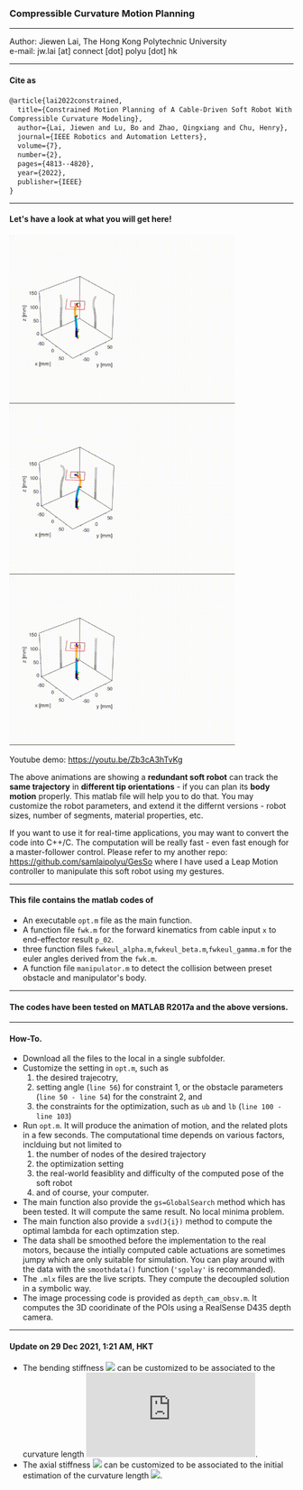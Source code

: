 ### Compressible Curvature Motion Planning

<hr>
Author: Jiewen Lai, The Hong Kong Polytechnic University<br>
e-mail: jw.lai [at] connect [dot] polyu [dot] hk
<hr>

#### Cite as
```
@article{lai2022constrained,
  title={Constrained Motion Planning of A Cable-Driven Soft Robot With Compressible Curvature Modeling},
  author={Lai, Jiewen and Lu, Bo and Zhao, Qingxiang and Chu, Henry},
  journal={IEEE Robotics and Automation Letters},
  volume={7},
  number={2},
  pages={4813--4820},
  year={2022},
  publisher={IEEE}
}
```

<hr>


#### Let's have a look at what you will get here!


<img src="/img/gif1.gif" alt="drawing" width="400"/><img src="/img/gif2.gif" alt="drawing" width="400"/><img src="/img/gif3.gif" alt="drawing" width="400"/>

Youtube demo: https://youtu.be/Zb3cA3hTvKg

The above animations are showing a **redundant soft robot** can track the **same trajectory** in **different tip orientations** - if you can plan its **body motion** properly. This matlab file will help you to do that. You may customize the robot parameters, and extend it the differnt versions - robot sizes, number of segments, material properties, etc.

If you want to use it for real-time applications, you may want to convert the code into C++/C. The computation will be really fast - even fast enough for a master-follower control. Please refer to my another repo: https://github.com/samlaipolyu/GesSo where I have used a Leap Motion controller to manipulate this soft robot using my gestures.

<hr>

#### This file contains the matlab codes of
 - An executable `opt.m` file as the main function.
 - A function file `fwk.m` for the forward kinematics from cable input `x` to end-effector result `p_02`.
 - three function files `fwkeul_alpha.m`,`fwkeul_beta.m`,`fwkeul_gamma.m` for the euler angles derived from the `fwk.m`.
 - A function file `manipulator.m` to detect the collision between preset obstacle and manipulator's body.

<hr>

#### The codes have been tested on MATLAB R2017a and the above versions.

<hr>

#### How-To.

- Download all the files to the local in a single subfolder.
- Customize the setting in `opt.m`, such as 
  1. the desired trajecotry,
  2. setting angle (`line 56`) for constraint 1, or the obstacle parameters (`line 50 - line 54`) for the constraint 2, and
  3. the constraints for the optimization, such as `ub` and `lb` (`line 100 - line 103`)
- Run `opt.m`. It will produce the animation of motion, and the related plots in a few seconds. The computational time depends on various factors, inclduing but not limited to 
  1. the number of nodes of the desired trajectory
  2. the optimization setting
  3. the real-world feasiblity and difficulty of the computed pose of the soft robot
  4. and of course, your computer.
- The main function also provide the `gs=GlobalSearch` method which has been tested. It will compute the same result. No local minima problem.
- The main function also provide a `svd(J{i})` method to compute the optimal lambda for each optimzation step.
- The data shall be smoothed before the implementation to the real motors, because the intially computed cable actuations are sometimes jumpy which are only suitable for simulation. You can play around with the data with the `smoothdata()` function (`'sgolay'` is recommanded).
- The `.mlx` files are the live scripts. They compute the decoupled solution in a symbolic way.
- The image processing code is provided as `depth_cam_obsv.m`. It computes the 3D cooridinate of the POIs using a RealSense D435 depth camera.

<hr>

#### Update on 29 Dec 2021, 1:21 AM, HKT
  
- The bending stiffness ![](http://latex.codecogs.com/svg.latex?K_{T,k}) can be customized to be associated to the curvature length ![](http://latex.codecogs.com/svg.latex?s_k).
- The axial stiffness ![](http://latex.codecogs.com/svg.latex?K_{a,k}) can be customized to be associated to the initial estimation of the curvature length ![](http://latex.codecogs.com/svg.latex?s_k^{\dagger}).





 
